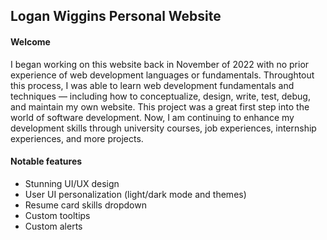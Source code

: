 ## Logan Wiggins Personal Website


#### Welcome

I began working on this website back in November of 2022 with no prior experience of web development languages or fundamentals. Throughtout this process, I was able to learn web development fundamentals and techniques — including how to conceptualize, design, write, test, debug, and maintain my own website. This project was a great first step into the world of software development. Now, I am continuing to enhance my development skills through university courses, job experiences, internship experiences, and more projects.

#### Notable features

- Stunning UI/UX design
- User UI personalization (light/dark mode and themes)
- Resume card skills dropdown
- Custom tooltips
- Custom alerts
